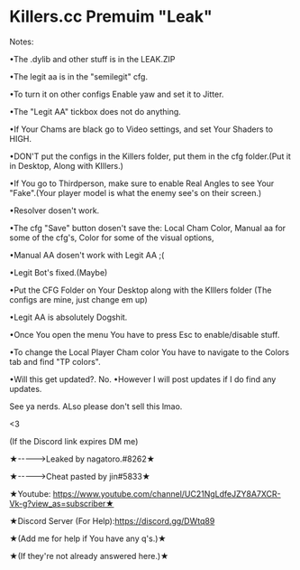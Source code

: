 # Killers.cc Premuim "Leak"
Notes:

•The .dylib and other stuff is in the LEAK.ZIP

•The legit aa is in the "semilegit" cfg.

•To turn it on other configs Enable yaw and set it to Jitter.

•The "Legit AA" tickbox does not do anything.

•If Your Chams are black go to Video settings, and set Your Shaders to HIGH.

•DON'T put the configs in the Killers folder, put them in the cfg folder.(Put it in Desktop, Along with KIllers.)

•If You go to Thirdperson, make sure to enable Real Angles to see Your "Fake".(Your player model is what the enemy see's on their screen.)

•Resolver dosen't work.

•The cfg "Save" button dosen't save the: Local Cham Color, Manual aa for some of the cfg's, Color for some of the visual options, 

•Manual AA dosen't work with Legit AA ;(

•Legit Bot's fixed.(Maybe)

•Put the CFG Folder on Your Desktop along with the KIllers folder (The configs are mine, just change em up)

•Legit AA is absolutely Dogshit.

•Once You open the menu You have to press Esc to enable/disable stuff.

•To change the Local Player Cham color You have to navigate to the Colors tab and find "TP colors".


•Will this get updated?. No.
•However I will post updates if I do find any updates.


See ya nerds.
ALso please don't sell this lmao.

<3

(If the Discord link expires DM me)





★----->Leaked by nagatoro.#8262★

★----->Cheat pasted by jin#5833★

★Youtube: https://www.youtube.com/channel/UC21NgLdfeJZY8A7XCR-Vk-g?view_as=subscriber★

★Discord Server (For Help):https://discord.gg/DWtq89

★(Add me for help if You have any q's.)★

★(If they're not already answered here.)★


